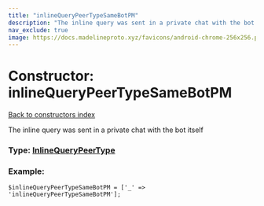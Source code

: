 ```yaml
---
title: "inlineQueryPeerTypeSameBotPM"
description: "The inline query was sent in a private chat with the bot itself"
nav_exclude: true
image: https://docs.madelineproto.xyz/favicons/android-chrome-256x256.png
---
```

# Constructor: inlineQueryPeerTypeSameBotPM  
[Back to constructors index](/API_docs/constructors/index.html)



The inline query was sent in a private chat with the bot itself




### Type: [InlineQueryPeerType](/API_docs/types/InlineQueryPeerType.html)


### Example:

```
$inlineQueryPeerTypeSameBotPM = ['_' => 'inlineQueryPeerTypeSameBotPM'];
```  
